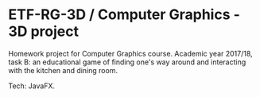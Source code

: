 # ETF-RG-3D / Computer Graphics - 3D project

Homework project for Computer Graphics course. Academic year 2017/18, task B: an educational game of finding one's way around and interacting with the kitchen and dining room.

Tech: JavaFX.
